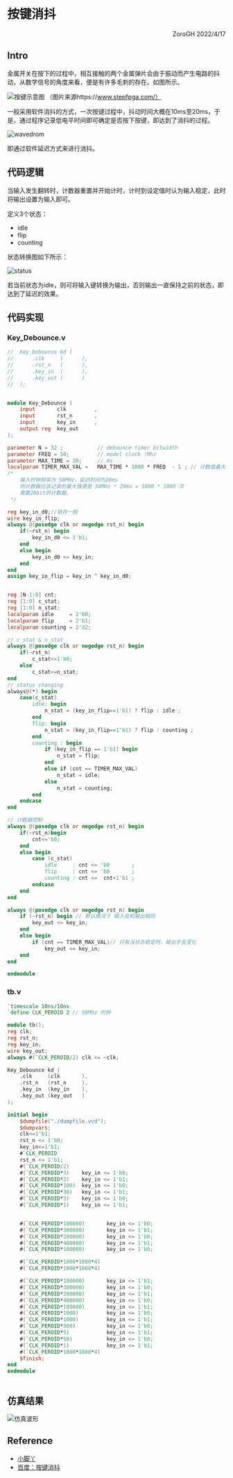 # 按键消抖

<p align="right">ZoroGH 2022/4/17</p>

## Intro

金属开关在按下的过程中，相互接触的两个金属弹片会由于振动而产生电路的抖动，从数字信号的角度来看，便是有许多毛刺的存在。如图所示。

![按键示意图](https://www.stepfpga.com/doc/_media/%E6%8A%96%E5%8A%A8%E5%8E%9F%E7%90%86.png)
（图片来源https://www.stepfpga.com/）

一般采用软件消抖的方式，一次按键过程中，抖动时间大概在10ms至20ms，于是，通过程序记录低电平时间即可确定是否按下按键，即达到了消抖的过程。

![wavedrom](4_KeyDebounce.assets/wavedrom.png)

即通过软件延迟方式来进行消抖。

## 代码逻辑

当输入发生翻转时，计数器重置并开始计时，计时到设定值时认为输入稳定，此时将输出设置为输入即可。

定义3个状态：

- idle
- flip
- counting

状态转换图如下所示：

![status](4_KeyDebounce.assets/status.png)

若当前状态为idle，则可将输入键转换为输出，否则输出一直保持之前的状态，即达到了延迟的效果。

## 代码实现

### Key_Debounce.v

```verilog
//  Key_Debounce kd (
//      .clk     (      ),
//      .rst_n   (      ),
//      .key_in  (      ),
//      .key_out (      )
//  );


module Key_Debounce (
    input       clk         ,
    input       rst_n       ,
    input       key_in      ,
    output reg  key_out
);

parameter N = 32 ;           // debounce timer bitwidth
parameter FREQ = 50;         // model clock :Mhz
parameter MAX_TIME = 20;     // ms
localparam TIMER_MAX_VAL =   MAX_TIME * 1000 * FREQ  - 1 ; // 计数值最大值
/* 
    输入时钟频率为 50MHz，延迟时间为20ms
    则计数器应该记录的最大值便是 50MHz * 20ms = 1000 * 1000 次
    需要20bit的计数器。
 */

reg key_in_d0;//锁存一拍
wire key_in_flip;
always @(posedge clk or negedge rst_n) begin
    if(~rst_n) begin
        key_in_d0 <= 1'b1;
    end
    else begin
        key_in_d0 <= key_in;
    end
end
assign key_in_flip = key_in ^ key_in_d0;


reg [N-1:0] cnt;
reg [1:0] c_stat;
reg [1:0] n_stat;
localparam idle     = 2'b0;
localparam flip     = 2'b1;
localparam counting = 2'd2;

// c_stat & n_stat
always @(posedge clk or negedge rst_n) begin
	if(~rst_n)
		c_stat<=1'b0;
	else
		c_stat<=n_stat;
end
// status changing 
always@(*) begin
	case(c_stat)
        idle: begin
            n_stat = (key_in_flip==1'b1) ? flip : idle ;
        end
        flip: begin
            n_stat = (key_in_flip==1'b1) ? flip : counting ;
        end
        counting : begin
            if (key_in_flip == 1'b1) begin
                n_stat = flip;
            end
            else if (cnt == TIMER_MAX_VAL)
                n_stat = idle;
            else 
                n_stat = counting;
        end
    endcase
end

// 计数器控制
always @(posedge clk or negedge rst_n) begin
    if(~rst_n)begin
        cnt<='b0;
    end
    else begin
        case (c_stat)
            idle     : cnt <= 'b0       ;
            flip     : cnt <= 'b0       ;
            counting : cnt <=  cnt+1'b1 ;
        endcase
    end
end

always @(posedge clk or negedge rst_n) begin
    if (~rst_n) begin // 默认情况下 输入会和输出相同
        key_out <= key_in;
    end
    else begin
        if (cnt == TIMER_MAX_VAL)// 只有当状态稳定时，输出才会变化
            key_out <= key_in;
    end
end 

endmodule
```

### tb.v

```verilog
`timescale 10ns/10ns
`define CLK_PEROID 2 // 50Mhz 时钟

module tb();
reg clk;
reg rst_n;
reg key_in;
wire key_out;
always #(`CLK_PEROID/2) clk <= ~clk;

Key_Debounce kd (
	.clk     (clk       ),
	.rst_n   (rst_n     ),
	.key_in  (key_in    ),
	.key_out (key_out   )
);

initial begin
	$dumpfile("./dumpfile.vcd");
	$dumpvars;
	clk<=1'b1;
	rst_n <= 1'b0;
	key_in<=1'b1;
	#`CLK_PEROID
	rst_n <= 1'b1;
	#(`CLK_PEROID/2)
	#(`CLK_PEROID*3)	key_in <= 1'b0;
	#(`CLK_PEROID*2)	key_in <= 1'b1;
	#(`CLK_PEROID*100)	key_in <= 1'b0;
	#(`CLK_PEROID*30)	key_in <= 1'b1;
	#(`CLK_PEROID*3)	key_in <= 1'b0;
	#(`CLK_PEROID*1)	key_in <= 1'b1;


	#(`CLK_PEROID*100000)    	key_in <= 1'b0;
	#(`CLK_PEROID*300000)    	key_in <= 1'b1;
	#(`CLK_PEROID*200000)    	key_in <= 1'b0;
	#(`CLK_PEROID*400000)    	key_in <= 1'b1;
	#(`CLK_PEROID*100000)    	key_in <= 1'b0;

	#(`CLK_PEROID*1000*1000*4)
	#(`CLK_PEROID*1000*1000*4)

	#(`CLK_PEROID*100000)       key_in <= 1'b1;
	#(`CLK_PEROID*300000)       key_in <= 1'b0;
	#(`CLK_PEROID*200000)       key_in <= 1'b1;
	#(`CLK_PEROID*400000)       key_in <= 1'b0;
	#(`CLK_PEROID*100000)       key_in <= 1'b1;
	#(`CLK_PEROID*1000)         key_in <= 1'b0;
	#(`CLK_PEROID*1000)         key_in <= 1'b1;
	#(`CLK_PEROID*500)          key_in <= 1'b0;
	#(`CLK_PEROID*5)            key_in <= 1'b1;
	#(`CLK_PEROID*50)           key_in <= 1'b0;
	#(`CLK_PEROID*1)            key_in <= 1'b1;
	#(`CLK_PEROID*1000*1000*4)
	$finish;
end
endmodule



```

## 仿真结果

![仿真波形](4_KeyDebounce.assets/仿真波形.png)


## Reference

- [小脚丫](https://www.stepfpga.com/doc/7._%E6%8C%89%E9%94%AE%E6%B6%88%E6%8A%96?s[]=%E6%8C%89%E9%94%AE%E6%B6%88%E6%8A%96)
- [百度：按键消抖](https://baike.baidu.com/item/%E6%8C%89%E9%94%AE%E6%B6%88%E6%8A%96/1566537?fr=aladdin)
